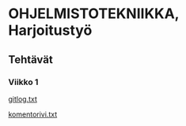 # **OHJELMISTOTEKNIIKKA, Harjoitustyö**

## Tehtävät

### Viikko 1

[gitlog.txt](https://github.com/Aapsim/ot-harjoitustyo/blob/master/laskarit/viikko1/gitlog.txt)

[komentorivi.txt](https://github.com/Aapsim/ot-harjoitustyo/blob/master/laskarit/viikko1/komentorivi.txt)

